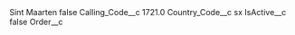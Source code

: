 <?xml version="1.0" encoding="UTF-8"?>
<CustomMetadata xmlns="http://soap.sforce.com/2006/04/metadata" xmlns:xsi="http://www.w3.org/2001/XMLSchema-instance" xmlns:xsd="http://www.w3.org/2001/XMLSchema">
    <label>Sint Maarten</label>
    <protected>false</protected>
    <values>
        <field>Calling_Code__c</field>
        <value xsi:type="xsd:double">1721.0</value>
    </values>
    <values>
        <field>Country_Code__c</field>
        <value xsi:type="xsd:string">sx</value>
    </values>
    <values>
        <field>IsActive__c</field>
        <value xsi:type="xsd:boolean">false</value>
    </values>
    <values>
        <field>Order__c</field>
        <value xsi:nil="true"/>
    </values>
</CustomMetadata>
